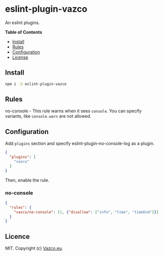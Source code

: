 # eslint-plugin-vazco


An eslint plugins.

**Table of Contents**

- [Install](#install)
- [Rules](#rules)
- [Configuration](#configuration)
- [License](#license)

<!-- END doctoc generated TOC please keep comment here to allow auto update -->

## Install

```sh
npm i -S eslint-plugin-vazco
```

## Rules

no-console - This rule warns when it sees `console`. You can specify variants, like `console.warn` are not allowed.

## Configuration

Add `plugins` section and specify eslint-plugin-no-console-log as a plugin.

```json
{
  "plugins": [
    "vazco"
  ]
}
```
Then, enable the rule.

### no-console

```json
{
  "rules": {
    "vazco/no-console": [1, {"disallow": ["info", "time", "timeEnd"]}]
  }
}
```



## Licence

MIT. Copyright (c) [Vazco.eu](http://vazco.eu).
